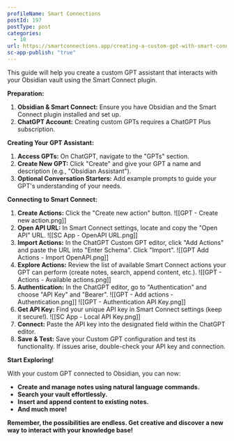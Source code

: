 ```yaml
---
profileName: Smart Connections
postId: 197
postType: post
categories:
  - 18
url: https://smartconnections.app/creating-a-custom-gpt-with-smart-connect/
sc-app-publish: "true"
---
```

This guide will help you create a custom GPT assistant that interacts with your Obsidian vault using the Smart Connect plugin.

**Preparation:**
1. **Obsidian & Smart Connect:** Ensure you have Obsidian and the Smart Connect plugin installed and set up.
2. **ChatGPT Account:** Creating custom GPTs requires a ChatGPT Plus subscription.

**Creating Your GPT Assistant:**
1. **Access GPTs:** On ChatGPT, navigate to the \"GPTs\" section.
2. **Create New GPT:** Click \"Create\" and give your GPT a name and description (e.g., \"Obsidian Assistant\").
3. **Optional Conversation Starters:** Add example prompts to guide your GPT's understanding of your needs.

**Connecting to Smart Connect:**
1. **Create Actions:** Click the "Create new action" button.
![[GPT - Create new action.png]]
1. **Open API URL:** In Smart Connect settings, locate and copy the \"Open API\" URL.
![[SC App - OpenAPI URL.png]]
1. **Import Actions:** In the ChatGPT Custom GPT editor, click \"Add Actions\" and paste the URL into \"Enter Schema\". Click \"Import\".
![[GPT Add Actions - Import OpenAPI.png]]
1. **Explore Actions:** Review the list of available Smart Connect actions your GPT can perform (create notes, search, append content, etc.).
![[GPT - Actions - Available actions.png]]
1. **Authentication:** In the ChatGPT editor, go to \"Authentication\" and choose \"API Key\" and \"Bearer\".
![[GPT - Add actions - Authentication.png]]
![[GPT - Authentication API Key.png]]
1. **Get API Key:** Find your unique API key in Smart Connect settings (keep it secure!).
![[SC App - Local API Key.png]]
1. **Connect:** Paste the API key into the designated field within the ChatGPT editor.
2. **Save & Test:** Save your Custom GPT configuration and test its functionality. If issues arise, double-check your API key and connection.

**Start Exploring!**

With your custom GPT connected to Obsidian, you can now:

* **Create and manage notes using natural language commands.**
* **Search your vault effortlessly.**
* **Insert and append content to existing notes.**
* **And much more!**

**Remember, the possibilities are endless. Get creative and discover a new way to interact with your knowledge base!** 
